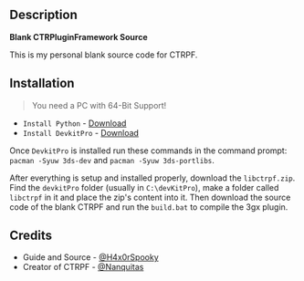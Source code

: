 ## Description
**Blank CTRPluginFramework Source**

This is my personal blank source code for CTRPF.

## Installation
> You need a PC with 64-Bit Support!

* `Install Python` - [Download](https://www.python.org/downloads/)
* `Install DevkitPro` - [Download](https://github.com/devkitPro/installer/releases)

Once `DevkitPro` is installed run these commands in the command prompt: `pacman -Syuw 3ds-dev` and `pacman -Syuw 3ds-portlibs`.

After everything is setup and installed properly, download the `libctrpf.zip`. Find the `devkitPro` folder (usually in `C:\devKitPro`), make a folder called `libctrpf` in it and place the zip's content into it. Then download the source code of the blank CTRPF and run the `build.bat` to compile the 3gx plugin.

## Credits

* Guide and Source - [@H4x0rSpooky](https://www.youtube.com/channel/UC-SFdCwwq3H1wJNKCsKMGPw)
* Creator of CTRPF - [@Nanquitas](https://github.com/Nanquitas)
